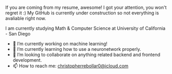 If you are coming from my resume, awesome! I got your attention, you won't regret it :)
My GitHub is currently under construction so not everything is avaliable right now.

I am currently studying Math & Computer Science at University of California - San Diego

- 🔭 I’m currently working on machine learning!
- 🌱 I’m currently learning how to use a neuronetwork properly.
- 👯 I’m looking to collaborate on anything related backend and frontend development.
- 📫 How to reach me: christopherrebollar0@icloud.com
